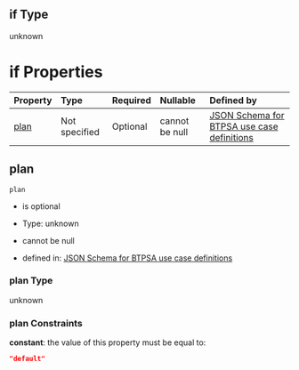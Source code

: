 ## if Type

unknown

# if Properties

| Property      | Type          | Required | Nullable       | Defined by                                                                                                                                                                                                                                  |
| :------------ | :------------ | :------- | :------------- | :------------------------------------------------------------------------------------------------------------------------------------------------------------------------------------------------------------------------------------------ |
| [plan](#plan) | Not specified | Optional | cannot be null | [JSON Schema for BTPSA use case definitions](btpsa-usecase-properties-services-items-allof-1-then-allof-32-then-allof-0-if-properties-plan.md "undefined#/properties/services/items/allOf/1/then/allOf/32/then/allOf/0/if/properties/plan") |

## plan



`plan`

*   is optional

*   Type: unknown

*   cannot be null

*   defined in: [JSON Schema for BTPSA use case definitions](btpsa-usecase-properties-services-items-allof-1-then-allof-32-then-allof-0-if-properties-plan.md "undefined#/properties/services/items/allOf/1/then/allOf/32/then/allOf/0/if/properties/plan")

### plan Type

unknown

### plan Constraints

**constant**: the value of this property must be equal to:

```json
"default"
```
